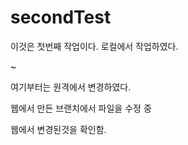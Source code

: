 # secondTest

이것은 첫번째 작업이다.
로컬에서 작업하였다.

~

여기부터는 원격에서 변경하였다.

웹에서 만든 브랜치에서 파일을 수정 중

웹에서 변경된것을 확인함.
